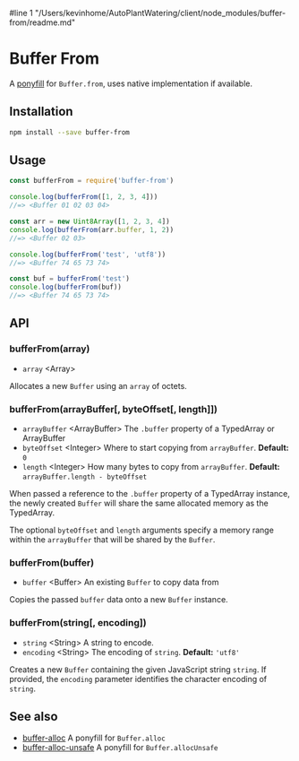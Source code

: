 #line 1 "/Users/kevinhome/AutoPlantWatering/client/node_modules/buffer-from/readme.md"
# Buffer From

A [ponyfill](https://ponyfill.com) for `Buffer.from`, uses native implementation if available.

## Installation

```sh
npm install --save buffer-from
```

## Usage

```js
const bufferFrom = require('buffer-from')

console.log(bufferFrom([1, 2, 3, 4]))
//=> <Buffer 01 02 03 04>

const arr = new Uint8Array([1, 2, 3, 4])
console.log(bufferFrom(arr.buffer, 1, 2))
//=> <Buffer 02 03>

console.log(bufferFrom('test', 'utf8'))
//=> <Buffer 74 65 73 74>

const buf = bufferFrom('test')
console.log(bufferFrom(buf))
//=> <Buffer 74 65 73 74>
```

## API

### bufferFrom(array)

- `array` &lt;Array&gt;

Allocates a new `Buffer` using an `array` of octets.

### bufferFrom(arrayBuffer[, byteOffset[, length]])

- `arrayBuffer` &lt;ArrayBuffer&gt; The `.buffer` property of a TypedArray or ArrayBuffer
- `byteOffset` &lt;Integer&gt; Where to start copying from `arrayBuffer`. **Default:** `0`
- `length` &lt;Integer&gt; How many bytes to copy from `arrayBuffer`. **Default:** `arrayBuffer.length - byteOffset`

When passed a reference to the `.buffer` property of a TypedArray instance, the
newly created `Buffer` will share the same allocated memory as the TypedArray.

The optional `byteOffset` and `length` arguments specify a memory range within
the `arrayBuffer` that will be shared by the `Buffer`.

### bufferFrom(buffer)

- `buffer` &lt;Buffer&gt; An existing `Buffer` to copy data from

Copies the passed `buffer` data onto a new `Buffer` instance.

### bufferFrom(string[, encoding])

- `string` &lt;String&gt; A string to encode.
- `encoding` &lt;String&gt; The encoding of `string`. **Default:** `'utf8'`

Creates a new `Buffer` containing the given JavaScript string `string`. If
provided, the `encoding` parameter identifies the character encoding of
`string`.

## See also

- [buffer-alloc](https://github.com/LinusU/buffer-alloc) A ponyfill for `Buffer.alloc`
- [buffer-alloc-unsafe](https://github.com/LinusU/buffer-alloc-unsafe) A ponyfill for `Buffer.allocUnsafe`
